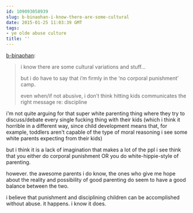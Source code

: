 ```yaml
---
id: 109093058939
slug: b-binaohan-i-know-there-are-some-cultural
date: 2015-01-25 11:03:39 GMT
tags:
- ye olde abuse culture
title: ''
---
```

<p><a href="http://xd.binaohan.org/post/109092172469/i-know-there-are-some-cultural-variations-and" class="tumblr_blog">b-binaohan</a>:</p>

<blockquote><p>i know there are some cultural variations and stuff…</p>

<p>but i do have to say that i’m firmly in the ‘no corporal punishment’ camp.</p>

<p>even when/if not abusive, i don’t think hitting kids communicates the right message re: discipline</p></blockquote>

i'm not quite arguing for that super white parenting thing where they try to discuss/debate every single fucking thing with their kids (which i think it horrible in a different way, since child development means that, for example, toddlers aren't capable of the type of moral reasoning i see some white parents expecting from their kids)

but i think it is a lack of imagination that makes a lot of the ppl i see think that you either do corporal punishment OR you do white-hippie-style of parenting. 

however. the awesome parents i do know, the ones who give me hope about the reality and possibility of good parenting do seem to have a good balance between the two. 

i believe that punishment and disciplining children can be accomplished without abuse. it happens. i know it does.